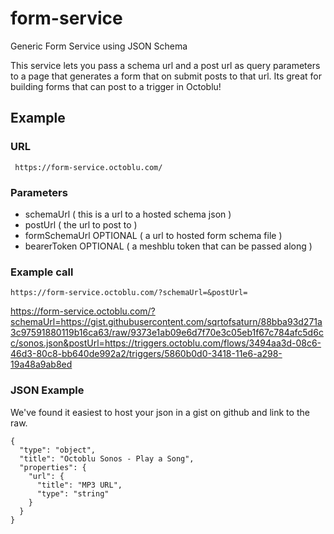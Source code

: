 # form-service
Generic Form Service using JSON Schema

This service lets you pass a schema url and a post url as query parameters to a page that generates a form that on submit posts to that url. Its great for building forms that can post to a trigger in Octoblu!

## Example

### URL
```
 https://form-service.octoblu.com/
```

### Parameters
- schemaUrl ( this is a url to a hosted schema json )
- postUrl ( the url to post to )
- formSchemaUrl OPTIONAL ( a url to hosted form schema file )
- bearerToken OPTIONAL ( a meshblu token that can be passed along )

### Example call

```
https://form-service.octoblu.com/?schemaUrl=&postUrl=
```

https://form-service.octoblu.com/?schemaUrl=https://gist.githubusercontent.com/sqrtofsaturn/88bba93d271a3c97591880119b16ca63/raw/9373e1ab09e6d7f70e3c05eb1f67c784afc5d6cc/sonos.json&postUrl=https://triggers.octoblu.com/flows/3494aa3d-08c6-46d3-80c8-bb640de992a2/triggers/5860b0d0-3418-11e6-a298-19a48a9ab8ed

### JSON Example

We've found it easiest to host your json in a gist on github and link to the raw.

```
{
  "type": "object",
  "title": "Octoblu Sonos - Play a Song",
  "properties": {
    "url": {
      "title": "MP3 URL",
      "type": "string"
    }
  }
}
```
